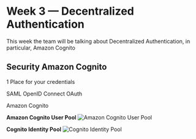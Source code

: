 # Week 3 — Decentralized Authentication

This week the team will be talking about Decentralized Authentication, in particular, Amazon Cognito

## Security Amazon Cognito

 1 Place for your credentials
 
 SAML
 OpenID Connect
 OAuth

 Amazon Cognito


 **Amazon Cognito User Pool**
 ![Amazon Cognito User Pool](https://td-mainsite-cdn.tutorialsdojo.com/wp-content/uploads/2020/05/Cognito-User-Pool-for-Authentication.png)

 **Cognito Identity Pool**
  ![Cognito Identity Pool](https://td-mainsite-cdn.tutorialsdojo.com/wp-content/uploads/2020/05/Cognito-Identity-Pools-Federated-Identities.png)





